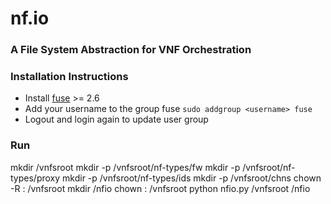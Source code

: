 # nf.io
### A File System Abstraction for VNF Orchestration

### Installation Instructions

* Install [fuse](http://fuse.sourceforge.net/) >= 2.6 
* Add your username to the group fuse `sudo addgroup <username> fuse`
* Logout and login again to update user group

### Run

  mkdir /vnfsroot
  mkdir -p /vnfsroot/nf-types/fw
  mkdir -p /vnfsroot/nf-types/proxy
  mkdir -p /vnfsroot/nf-types/ids
  mkdir -p /vnfsroot/chns
  chown -R <username>:<username> /vnfsroot
  mkdir /nfio
  chown <username>:<username> /vnfsroot
  python nfio.py /vnfsroot /nfio


